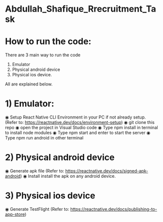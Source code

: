 # Abdullah_Shafique_Rrecruitment_Task
# How to run the code: 
There are 3 main way to run the code  
1) Emulator
2) Physical android device
3) Physical ios device.

All are explained below.  

# 1) Emulator:

◉ Setup React Native CLI Environment in your PC if not already setup. (Refer to: https://reactnative.dev/docs/environment-setup)
◉ git clone this repo
◉ open the project in Visual Studio code
◉ Type npm install in terminal to install node modules
◉ Type npm start and enter to start the server
◉ Type npm run android in other terminal 

# 2) Physical android device
◉ Generate apk file  (Refer to: https://reactnative.dev/docs/signed-apk-android)
◉ Install install the apk on any android device.

# 3) Physical ios device
◉ Generate TestFlight (Refer to: https://reactnative.dev/docs/publishing-to-app-store)

